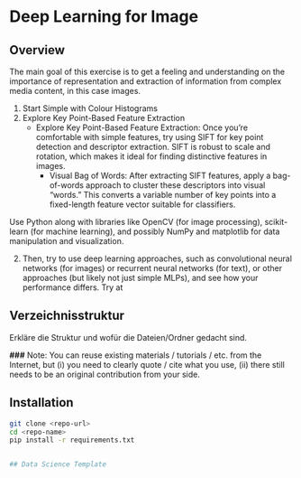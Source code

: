 # Deep Learning for Image

## Overview

The main goal of this exercise is to get a feeling and understanding on the importance of representation and extraction of information from complex media content, in this case images. 

1. Start Simple with Colour Histograms
2. Explore Key Point-Based Feature Extraction
    - Explore Key Point-Based Feature Extraction: Once you’re comfortable with simple features, try using SIFT for key point detection and descriptor extraction. SIFT is robust to scale and rotation, which makes it ideal for finding distinctive features in images.
        - Visual Bag of Words: After extracting SIFT features, apply a bag-of-words approach to cluster these descriptors into visual “words.” This converts a variable number of key points into a fixed-length feature vector suitable for classifiers.


Use Python along with libraries like OpenCV (for image processing), scikit-learn (for machine learning), and possibly NumPy and matplotlib for data manipulation and visualization.




2. Then, try to use deep learning approaches, such as convolutional neural networks (for images) or recurrent neural networks (for text), or other approaches (but likely not just simple MLPs), and see
how your performance differs. Try at   


## Verzeichnisstruktur
Erkläre die Struktur und wofür die Dateien/Ordner gedacht sind.

**###** Note: You can reuse existing materials / tutorials / etc. from the Internet, but (i) you need to clearly quote / cite what you use, (ii) there still needs to be an original contribution from your side.


## Installation
```bash
git clone <repo-url>
cd <repo-name>
pip install -r requirements.txt


## Data Science Template